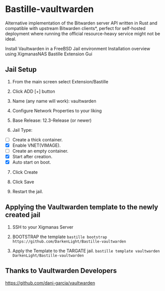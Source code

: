 # Bastille-vaultwarden
Alternative implementation of the Bitwarden server API written in Rust and compatible with upstream Bitwarden clients*, perfect for self-hosted deployment where running the official resource-heavy service might not be ideal.

Install Vaultwarden in a FreeBSD Jail environment
Installation overview using XigmanasNAS Bastille Extension Gui

## Jail Setup
1. From the main screen select Extension/Bastille

2. Click ADD [+] button

3. Name (any name will work): vaultwarden

4. Configure Network Properties to your liking

5. Base Release: 12.3-Release (or newer)

6. Jail Type: 
- [ ] Create a thick container.
- [x] Enable VNET(VIMAGE).
- [ ] Create an empty container.
- [x] Start after creation.
- [x] Auto start on boot.

7. Click Create

8. Click Save

9. Restart the jail.


## Applying the Vaultwarden template to the newly created jail

1. SSH to your Xigmanas Server

2. BOOTSTRAP the template
`bastille bootstrap https://github.com/DarkenLight/Bastille-vaultwarden`

3. Apply the Template to the TARGATE jail.
`bastille template vaultwarden DarkenLight/Bastille-vaultwarden`


## Thanks to Vaultwarden Developers
https://github.com/dani-garcia/vaultwarden
